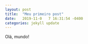 ```yaml
---
layout: post
title:  "Meu primeiro post"
date:   2019-11-0	7 16:31:54 -0400
categories: jekyll update
---
```

Olá, mundo!
